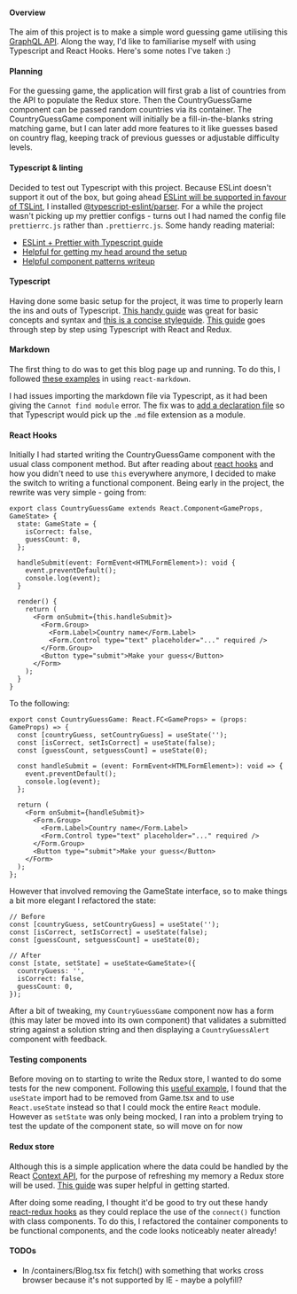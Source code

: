 #### Overview

The aim of this project is to make a simple word guessing game utilising this [GraphQL API](https://countries.trevorblades.com/). Along the way, I'd like to familiarise myself with using Typescript and React Hooks. Here's some notes I've taken :)

#### Planning

For the guessing game, the application will first grab a list of countries from the API to populate the Redux store. Then the CountryGuessGame component can be passed random countries via its container. The CountryGuessGame component will initially be a fill-in-the-blanks string matching game, but I can later add more features to it like guesses based on country flag, keeping track of previous guesses or adjustable difficulty levels.

#### Typescript & linting

Decided to test out Typescript with this project. Because ESLint doesn't support it out of the box, but going ahead [ESLint will be supported in favour of TSLint](https://github.com/Microsoft/TypeScript/issues/29288#developer-productivity-tools-and-integration), I installed [@typescript-eslint/parser](https://www.npmjs.com/package/@typescript-eslint/parser). For a while the project wasn't picking up my prettier configs - turns out I had named the config file `prettierrc.js` rather than `.prettierrc.js`. Some handy reading material:

- [ESLint + Prettier with Typescript guide](https://dev.to/robertcoopercode/using-eslint-and-prettier-in-a-typescript-project-53jb)
- [Helpful for getting my head around the setup](https://medium.com/@dors718/linting-your-react-typescript-project-with-eslint-and-prettier-2423170c3d42)
- [Helpful component patterns writeup](https://levelup.gitconnected.com/ultimate-react-component-patterns-with-typescript-2-8-82990c516935)

#### Typescript

Having done some basic setup for the project, it was time to properly learn the ins and outs of Typescript. [This handy guide](https://2ality.com/2018/04/type-notation-typescript.html) was great for basic concepts and syntax and [this is a concise styleguide](https://github.com/basarat/typescript-book/blob/master/docs/styleguide/styleguide.md). [This guide](https://medium.com/@rossbulat/how-to-use-typescript-with-react-and-redux-a118b1e02b76) goes through step by step using Typescript with React and Redux.

#### Markdown

The first thing to do was to get this blog page up and running. To do this, I followed [these examples](https://stackoverflow.com/questions/42928530/how-do-i-load-a-markdown-file-into-a-react-component) in using `react-markdown`.

I had issues importing the markdown file via Typescript, as it had been giving the `Cannot find module` error. The fix was to [add a declaration file](https://github.com/webpack-contrib/raw-loader/issues/56#issuecomment-423640398) so that Typescript would pick up the `.md` file extension as a module.

#### React Hooks

Initially I had started writing the CountryGuessGame component with the usual class component method. But after reading about [react hooks](https://reactjs.org/docs/hooks-overview.html) and how you didn't need to use `this` everywhere anymore, I decided to make the switch to writing a functional component. Being early in the project, the rewrite was very simple - going from:

```
export class CountryGuessGame extends React.Component<GameProps, GameState> {
  state: GameState = {
    isCorrect: false,
    guessCount: 0,
  };

  handleSubmit(event: FormEvent<HTMLFormElement>): void {
    event.preventDefault();
    console.log(event);
  }

  render() {
    return (
      <Form onSubmit={this.handleSubmit}>
        <Form.Group>
          <Form.Label>Country name</Form.Label>
          <Form.Control type="text" placeholder="..." required />
        </Form.Group>
        <Button type="submit">Make your guess</Button>
      </Form>
    );
  }
}
```

To the following:

```
export const CountryGuessGame: React.FC<GameProps> = (props: GameProps) => {
  const [countryGuess, setCountryGuess] = useState('');
  const [isCorrect, setIsCorrect] = useState(false);
  const [guessCount, setguessCount] = useState(0);

  const handleSubmit = (event: FormEvent<HTMLFormElement>): void => {
    event.preventDefault();
    console.log(event);
  };

  return (
    <Form onSubmit={handleSubmit}>
      <Form.Group>
        <Form.Label>Country name</Form.Label>
        <Form.Control type="text" placeholder="..." required />
      </Form.Group>
      <Button type="submit">Make your guess</Button>
    </Form>
  );
};
```

However that involved removing the GameState interface, so to make things a bit more elegant I refactored the state:

```
// Before
const [countryGuess, setCountryGuess] = useState('');
const [isCorrect, setIsCorrect] = useState(false);
const [guessCount, setguessCount] = useState(0);

// After
const [state, setState] = useState<GameState>({
  countryGuess: '',
  isCorrect: false,
  guessCount: 0,
});
```

After a bit of tweaking, my `CountryGuessGame` component now has a form (this may later be moved into its own component) that validates a submitted string against a solution string and then displaying a `CountryGuessAlert` component with feedback.

#### Testing components

Before moving on to starting to write the Redux store, I wanted to do some tests for the new component. Following this [useful example](https://dev.to/theactualgivens/testing-react-hook-state-changes-2oga), I found that the `useState` import had to be removed from Game.tsx and to use `React.useState` instead so that I could mock the entire `React` module. However as `setState` was only being mocked, I ran into a problem trying to test the update of the component state, so will move on for now

#### Redux store

Although this is a simple application where the data could be handled by the React [Context API](https://reactjs.org/docs/context.html), for the purpose of refreshing my memory a Redux store will be used. [This guide](https://redux.js.org/recipes/usage-with-typescript) was super helpful in getting started.

After doing some reading, I thought it'd be good to try out these handy [react-redux hooks](https://react-redux.js.org/next/api/hooks) as they could replace the use of the `connect()` function with class components. To do this, I refactored the container components to be functional components, and the code looks noticeably neater already!

#### TODOs

- In /containers/Blog.tsx fix fetch() with something that works cross browser because it's not supported by IE - maybe a polyfill?
